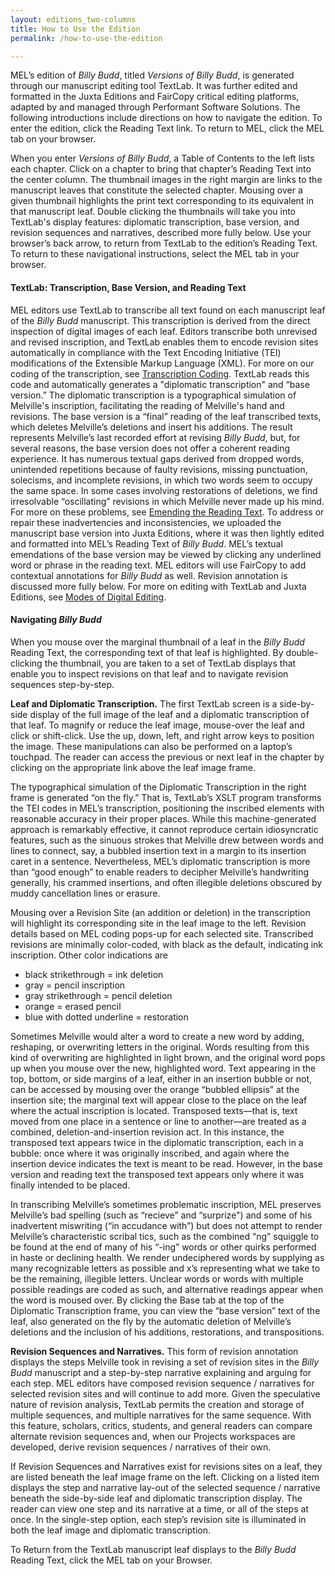 ```yaml
---
layout: editions_two-columns
title: How to Use the Edition
permalink: /how-to-use-the-edition

---
```



MEL’s edition of *Billy Budd*, titled *Versions of Billy Budd*, is generated through our manuscript editing tool TextLab. It was further edited and formatted in the Juxta Editions and FairCopy critical editing platforms, adapted by and managed through Performant Software Solutions. The following introductions include directions on how to navigate the edition. To enter the edition, click the Reading Text link. To return to MEL, click the MEL tab on your browser.

When you enter *Versions of Billy Budd*, a Table of Contents to the left lists each chapter.  Click on a chapter to bring that chapter’s Reading Text into the center column. The thumbnail images in the right margin are links to the manuscript leaves that constitute the selected chapter. Mousing over a given thumbnail highlights the print text corresponding to its equivalent in that manuscript leaf. Double clicking the thumbnails will take you into TextLab's display features: diplomatic transcription, base version, and revision sequences and narratives, described more fully below. Use your browser’s back arrow, to return from TextLab to the edition’s Reading Text. To return to these navigational instructions, select the MEL tab in your browser.

#### TextLab: Transcription, Base Version, and Reading Text  

MEL editors use TextLab to transcribe all text found on each manuscript leaf of the *Billy Budd* manuscript. This transcription is derived from the direct inspection of digital images of each leaf. Editors transcribe both unrevised and revised inscription, and TextLab enables them to encode revision sites automatically in compliance with the Text Encoding Initiative (TEI) modifications of the Extensible Markup Language (XML).  For more on our coding of the transcription, see [Transcription Coding](https://mel.netlify.app/transcription-coding). TextLab reads this code and automatically generates a "diplomatic transcription" and “base version.” The diplomatic transcription is a typographical simulation of Melville's inscription, facilitating the reading of Melville's hand and revisions. The base version is a “final” reading of the leaf transcribed texts, which deletes Melville’s deletions and insert his additions. The result represents Melville’s last recorded effort at revising *Billy Budd*, but, for several reasons, the base version does not offer a coherent reading experience. It has numerous textual gaps derived from dropped words, unintended repetitions because of faulty revisions, missing punctuation, solecisms, and incomplete revisions, in which two words seem to occupy the same space. In some cases involving restorations of deletions, we find irresolvable “oscillating” revisions in which Melville never made up his mind. For more on these problems, see [Emending the Reading Text](https://mel.netlify.app/emending-the-reading-text). To address or repair these inadvertencies and inconsistencies, we uploaded the manuscript base version into Juxta Editions, where it was then lightly edited and formatted into MEL’s Reading Text of *Billy Budd*. MEL’s textual emendations of the base version may be viewed by clicking any underlined word or phrase in the reading text. MEL editors will use FairCopy to add contextual annotations for *Billy Budd* as well. Revision annotation is discussed more fully below. For more on editing with TextLab and Juxta Editions, see [Modes of Digital Editing](https://mel.netlify.app/modes-of-digital-editing).

#### Navigating *Billy Budd*

When you mouse over the marginal thumbnail of a leaf in the *Billy Budd* Reading Text, the corresponding text of that leaf is highlighted. By double-clicking the thumbnail, you are taken to a set of TextLab displays that enable you to inspect revisions on that leaf and to navigate revision sequences step-by-step.

**Leaf and Diplomatic Transcription.** The first TextLab screen is a side-by-side display of the full image of the leaf and a diplomatic transcription of that leaf. To magnify or reduce the leaf image, mouse-over the leaf and click or shift-click. Use the up, down, left, and right arrow keys to position the image. These manipulations can also be performed on a laptop’s touchpad. The reader can access the previous or next leaf in the chapter by clicking on the appropriate link above the leaf image frame.

The typographical simulation of the Diplomatic Transcription in the right frame is generated “on the fly.” That is, TextLab’s XSLT program transforms the TEI codes in MEL’s transcription, positioning the inscribed elements with reasonable accuracy in their proper places. While this machine-generated approach is remarkably effective, it cannot reproduce certain idiosyncratic features, such as the sinuous strokes that Melville drew between words and lines to connect, say, a bubbled insertion text in a margin to its insertion caret in a sentence.  Nevertheless, MEL’s diplomatic transcription is more than “good enough” to enable readers to decipher Melville’s handwriting generally, his crammed insertions, and often illegible deletions obscured by muddy cancellation lines or erasure.

Mousing over a Revision Site (an addition or deletion) in the transcription will highlight its corresponding site in the leaf image to the left. Revision details based on MEL coding pops-up for each selected site. Transcribed revisions are minimally color-coded, with black as the default, indicating ink inscription. Other color indications are

*	black strikethrough = ink deletion
*	gray = pencil inscription
*	gray strikethrough = pencil deletion
*	orange = erased pencil
*	blue with dotted underline = restoration

Sometimes Melville would alter a word to create a new word by adding, reshaping, or overwriting letters in the original. Words resulting from this kind of overwriting are highlighted in light brown, and the original word pops up when you mouse over the new, highlighted word. Text appearing in the top, bottom, or side margins of a leaf, either in an insertion bubble or not, can be accessed by mousing over the orange “bubbled ellipsis” at the insertion site; the marginal text will appear close to the place on the leaf where the actual inscription is located. Transposed texts—that is, text moved from one place in a sentence or line to another—are treated as a combined, deletion-and-insertion revision act.  In this instance, the transposed text appears twice in the diplomatic transcription, each in a bubble: once where it was originally inscribed, and again where the insertion device indicates the text is meant to be read. However, in the base version and reading text the transposed text appears only where it was finally intended to be placed.

In transcribing Melville’s sometimes problematic inscription, MEL preserves Melville’s bad spelling (such as “recieve” and “surprize") and some of his inadvertent miswriting (“in accudance with”) but does not attempt to render Melville’s characteristic scribal tics, such as the combined “ng” squiggle to be found at the end of many of his “-ing” words or other quirks performed in haste or declining health. We render undeciphered words by supplying as many recognizable letters as possible and x’s representing what we take to be the remaining, illegible letters.  Unclear words or words with multiple possible readings are coded as such, and alternative readings appear when the word is moused over.
By clicking the Base tab at the top of the Diplomatic Transcription frame, you can view the “base version” text of the leaf, also generated on the fly by the automatic deletion of Melville’s deletions and the inclusion of his additions, restorations, and transpositions.

**Revision Sequences and Narratives.** This form of revision annotation displays the steps Melville took in revising a set of revision sites in the *Billy Budd* manuscript and a step-by-step narrative explaining and arguing for each step.  MEL editors have composed revision sequence / narratives for selected revision sites and will continue to add more. Given the speculative nature of revision analysis, TextLab permits the creation and storage of multiple sequences, and multiple narratives for the same sequence. With this feature, scholars, critics, students, and general readers can compare alternate revision sequences and, when our Projects workspaces are developed, derive revision sequences / narratives of their own.

If Revision Sequences and Narratives exist for revisions sites on a leaf, they are listed beneath the leaf image frame on the left. Clicking on a listed item displays the step and narrative lay-out of the selected sequence / narrative beneath the side-by-side leaf and diplomatic transcription display. The reader can view one step and its narrative at a time, or all of the steps at once. In the single-step option, each step’s revision site is illuminated in both the leaf image and diplomatic transcription.

To Return from the TextLab manuscript leaf displays to the *Billy Budd* Reading Text, click the MEL tab on your Browser.
